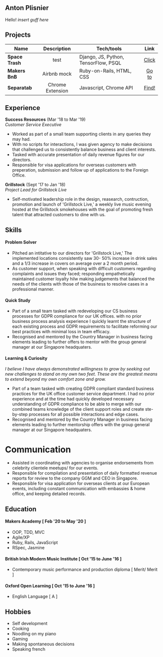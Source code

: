 ## Anton Plisnier

Hello! _insert guff here_

## Projects

| Name                         | Description         | Tech/tools        | Link |  
| ---------------------------- |:-----------------:|-----------------|:---:|
| **Space Trash**| test | Django, JS, Python, TensorFlow, PSQL  | [Click](https://github.com/Apliz/SpaceTrash "Space Trash")   |  
| **Makers BnB** | Airbnb mock   | Ruby-on-Rails, HTML, CSS | [Go to](https://github.com/Apliz/MakersBnb "Makers Bnb")   |  
| **Separatab** | Chrome Extension | Javascript, Chrome API  | [Find!](https://github.com/Apliz/Tab-Seperator "Separatab")   |  

## Experience

**Success Resources** (Mar '18 to Mar '19)  
_Customer Service Executive_

- Worked as part of a small team supporting clients in any queries they may had.
- With no scripts for interactions, I was given agency to make decisions that challenged us to consistently balance business and client interests.  
- Tasked with accurate presentation of daily revenue figures for our directors.  
- Responsible for visa applications for overseas customers with preperation, submission and follow up of applications to the Foreign Office.

**Grillstock** (Sept '17 to Jan '18)  
_Project Lead for Grillstock Live_

- Self-motivated leadership role in the design, reasearch, contruction, promotion and launch of 'Grillstock Live,' a weekly live music evening hosted at the Grillstock smokehouses with the goal of promoting fresh talent that attracted customers to dine with us.

## Skills

#### Problem Solver

- Pitched an intitative to our directors for 'Grillstock Live,' The implemented locations consistently saw 30- 50% increase in drink sales and a 1/3 increase in covers on average over a 2 month period.
- As customer support, when speaking with difficult customers regarding complaints and issues they faced; responding empathetically maintained customer loyalty hilw making judgements that balanced the needs of the clients with those of the business to resolve cases in a professional manner.

#### Quick Study

- Part of a small team tasked with redeveloping our CS business processes for GDPR compliance for our UK offices. with no prior business process analysis experience I quickly learnt the structure of each existing process and GDPR requirements to facilitate reforming our best practices with minimal loss in team efficacy.
- Recognised and mentored by the Country Manager in business facing elements leading to further offers to mentor with the group general manager at our Singapore headquaters.

#### Learning & Curiosity

_I believe I have always demonstrated willingness to grow by seeking out new challenges to stand on my own two feet. These are the greatest means to extend beyond my own comfort zone and grow._

- Part of a team tasked with creating GDPR compliant standard business practices for the UK office customer service department. I had no prior experience and at the time had quickly developed necessary understanding of GDPR compliance to be able to merge with our combined teams knowledge of the client support roles and create ste-by-step processes for all possible interactions and edge cases.
- Recognised and mentored by the Country Manager in business facing elements leading to further mentorship offers with the group general manager at our Singapore headquaters.

# Communication

- Assisted in coordinating with agencies to organise endorsements from celebrity clientele meetups/ for our events.  
- Responsible for compilation and presentation of daily formatted revenue reports for review to the company GGM and CEO in Singapore.  
- Responsible for visa application for overseas clients at our European events, including constant communication with embassies & home office, and keeping detailed records.

## Education

#### Makers Academy [ Feb '20 to May '20 ]

- OOP, TDD, MVC
- Agile/XP
- Ruby, Rails, JavaScript
- RSpec, Jasmine

#### British Irish Modern Music Institute [ Oct '15 to June '16 ]

- Contemporary music performance and production diploma [ Merit/ Merit ]  

#### Oxford Open Learning [ Oct '15 to June '16 ]

- English Language [ A ]  

## Hobbies

- Self development  
- Cooking  
- Noodling on my piano  
- Gaming  
- Making spontaneous decisions  
- Speaking french  
